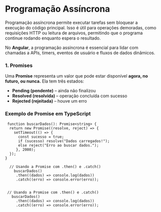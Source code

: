 # Programação Assíncrona

Programação assíncrona permite executar tarefas sem bloquear a execução do código principal. Isso é útil para operações demoradas, como requisições HTTP ou leitura de arquivos, permitindo que o programa continue rodando enquanto espera o resultado.

No <b>Angular</b>, a programação assíncrona é essencial para lidar com chamadas a APIs, timers, eventos de usuário e fluxos de dados dinâmicos.

### 1. Promises

Uma <b>Promise</b> representa um valor que pode estar disponível <b>agora, no futuro, ou nunca.</b>
Ela tem três estados:

- <b>Pending (pendente)</b> – ainda não finalizou
- <b>Resolved (resolvida)</b> – operação concluída com sucesso
- <b>Rejected (rejeitada)</b> – houve um erro

### Exemplo de Promise em TypeScript

     function buscarDados(): Promise<string> {
      return new Promise((resolve, reject) => {
        setTimeout(() => {
          const sucesso = true;
          if (sucesso) resolve("Dados carregados!");
          else reject("Erro ao buscar dados.");
         }, 2000);
      });
    }

      // Usando a Promise com .then() e .catch()
        buscarDados()
         .then((dados) => console.log(dados))
         .catch((erro) => console.error(erro));


     // Usando a Promise com .then() e .catch()
       buscarDados()
         .then((dados) => console.log(dados))
         .catch((erro) => console.error(erro));
